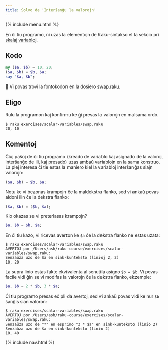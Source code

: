 ```yaml
---
title: Solvo de 'Interŝanĝu la valorojn'
---
```


{% include menu.html %}

En ĉi tiu programo, ni uzas la elementojn de Raku-sintakso el la sekcio pri [skalaj variabloj](/eo/essentials/scalar-variables).

## Kodo

```raku
my ($a, $b) = 10, 20;
($a, $b) = $b, $a;
say "$a, $b";
```

🦋 Vi povas trovi la fontokodon en la dosiero [swap.raku](https://github.com/ash/raku-course/blob/master/exercises/scalar-variables/swap.raku).

## Eligo

Rulu la programon kaj konfirmu ke ĝi presas la valorojn en malsama ordo.

```console
$ raku exercises/scalar-variables/swap.raku
20, 10
```

## Komentoj

Ĉiuj paŝoj de ĉi tiu programo (kreado de variablo kaj asignado de la valoroj, interŝanĝo de ili, kaj presado) uzas ambaŭ variablojn en la sama konstruo. La plej interesa ĉi tie estas la maniero kiel la variabloj interŝanĝas siajn valorojn:

```raku
($a, $b) = $b, $a;
```

Notu ke vi bezonas krampojn ĉe la maldekstra flanko, sed vi ankaŭ povas aldoni ilin ĉe la dekstra flanko:

```raku
($a, $b) = ($b, $a);
```

Kio okazas se vi preterlasas krampojn?

```raku
$a, $b = $b, $a;
```

En ĉi tiu kazo, vi ricevas averton ke `$a` ĉe la dekstra flanko ne estas uzata:

```
$ raku exercises/scalar-variables/swap.raku
AVERTOJ por /Users/ash/raku-course/exercises/scalar-variables/swap.raku:
Senzaŭza uzo de $a en sink-kunteksto (linioj 2, 2)
10, 20
```

La supra linio estas fakte ekvivalenta al senutila asigno `$b = $b`. Vi povas facile vidi ĝin se vi modifas la valorojn ĉe la dekstra flanko, ekzemple:

```raku
$a, $b = 2 * $b, 3 * $a;
```

Ĉi tiu programo presas eĉ pli da avertoj, sed vi ankaŭ povas vidi ke nur `$b` ŝanĝis sian valoron:

```
$ raku exercises/scalar-variables/swap.raku
AVERTOJ por /Users/ash/raku-course/exercises/scalar-variables/swap.raku:
Senzaŭza uzo de "*" en esprimo "3 * $a" en sink-kunteksto (linio 2)
Senzaŭza uzo de $a en sink-kunteksto (linio 2)
10, 40
```

{% include nav.html %}